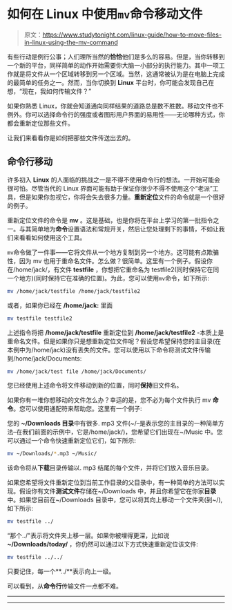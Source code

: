# 如何在 Linux 中使用`mv`命令移动文件

> 原文：<https://www.studytonight.com/linux-guide/how-to-move-files-in-linux-using-the-mv-command>

有些行动是例行公事；人们理所当然的**恰恰**他们是多么的容易。但是，当你转移到一个新的平台，同样简单的动作开始需要你大脑一小部分的执行能力。其中一项工作就是将文件从一个区域转移到另一个区域。当然，这通常被认为是在电脑上完成的最简单的任务之一。然而，当你切换到 **Linux** 平台时，你可能会发现自己在想，“现在，我如何传输文件？”

如果你熟悉 Linux，你就会知道通向同样结果的道路总是数不胜数。移动文件也不例外。你可以选择命令行的强度或者图形用户界面的易用性——无论哪种方式，你都会重新定位那些文件。

让我们来看看你是如何把那些文件传送出去的。

## 命令行移动

许多初入 **Linux** 的人面临的挑战之一是不得不使用命令行的想法。一开始可能会很可怕。尽管当代的 Linux 界面可能有助于保证你很少不得不使用这个“老派”工具，但是如果你忽视它，你将会失去很多力量。**重新定位**文件的命令就是一个很好的例子。

重新定位文件的命令是 **mv** 。这是基础，也是你将在平台上学习的第一批指令之一。与其简单地为**命令**设置语法和常规开关，然后让您处理剩下的事情，不如让我们来看看如何使用这个工具。

`mv`命令做了一件事——它将文件从一个地方复制到另一个地方。这可能有点欺骗性，因为 mv 也用于重命名文件。怎么做？很简单。这里有一个例子。假设你在/home/jack/，有文件 **testfile** ，你想把它重命名为 testfile2(同时保持它在同一个地方)(同时保持它在准确的位置)。为此，您可以使用`mv`命令，如下所示:

```sh
mv /home/jack/testfile /home/jack/testfile2
```

或者，如果你已经在 **/home/jack:** 里面

```sh
mv testfile testfile2
```

上述指令将把 **/home/jack/testfile** 重新定位到 **/home/jack/testfile2** -本质上是重命名文件。但是如果你只是想重新定位文件呢？假设您希望保持您的主目录(在本例中为/home/jack)没有丢失的文件。您可以使用以下命令将测试文件传输到/home/jack/Documents:

```sh
mv /home/jack/test file /home/jack/Documents/
```

您已经使用上述命令将文件移动到新的位置，同时**保持**旧文件名。

如果你有一堆你想移动的文件怎么办？幸运的是，您不必为每个文件执行 mv **命令**。您可以使用通配符来帮助您。这里有一个例子:

您的 **~/Downloads 目录**中有很多. mp3 文件(~/–是表示您的主目录的一种简单方法–在我们前面的示例中，它是/home/jack/)，您希望它们出现在~/Music 中。您可以通过一个命令快速重新定位它们，如下所示:

```sh
mv ~/Downloads/*.mp3 ~/Music/
```

该命令将从**下载**目录传输以. mp3 结尾的每个文件，并将它们放入音乐目录。

如果您希望将文件重新定位到当前工作目录的父目录中，有一种简单的方法可以实现。假设你有文件**测试文件**存储在~/Downloads 中，并且你希望它在你家**目录**中。如果您目前在~/Downloads 目录中，您可以将其向上移动一个文件夹(到~/),如下所示:

```sh
mv testfile ../
```

“那个../"表示将文件夹上移一层。如果你被埋得更深，比如说 **~/Downloads/today/** ，你仍然可以通过以下方式快速重新定位该文件:

```sh
mv testfile ../../
```

只要记住，每一个**../**表示向上一级。

可以看到，从**命令行**传输文件一点都不难。

* * *

* * *